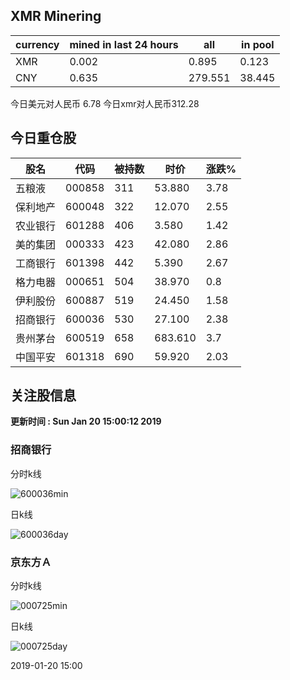## XMR Minering

|currency|mined in last 24 hours|all|in pool|
|---|---|---|---|
|XMR|0.002|0.895|0.123|
|CNY|0.635|279.551|38.445|

今日美元对人民币 6.78	今日xmr对人民币312.28


## 今日重仓股 

|股名|代码|被持数|时价|涨跌%|
|---|---|---|---|---|
|五粮液|000858|311|53.880|3.78|
|保利地产|600048|322|12.070|2.55|
|农业银行|601288|406|3.580|1.42|
|美的集团|000333|423|42.080|2.86|
|工商银行|601398|442|5.390|2.67|
|格力电器|000651|504|38.970|0.8|
|伊利股份|600887|519|24.450|1.58|
|招商银行|600036|530|27.100|2.38|
|贵州茅台|600519|658|683.610|3.7|
|中国平安|601318|690|59.920|2.03|

## 关注股信息
**更新时间 : Sun Jan 20 15:00:12 2019**
### 招商银行 
分时k线

![600036min](http://image.sinajs.cn/newchart/min/n/sh600036.gif)

日k线

![600036day](http://image.sinajs.cn/newchart/daily/n/sh600036.gif)

### 京东方Ａ 
分时k线

![000725min](http://image.sinajs.cn/newchart/min/n/sz000725.gif)

日k线

![000725day](http://image.sinajs.cn/newchart/daily/n/sz000725.gif)

2019-01-20 15:00
